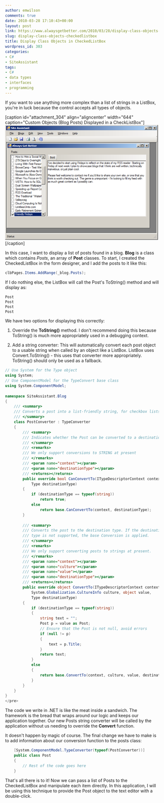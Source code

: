 ```yaml
---
author: emwilson
comments: true
date: 2010-03-28 17:10:43+00:00
layout: post
link: https://www.alwaysgetbetter.com/2010/03/28/display-class-objects-checkedlistbox/
slug: display-class-objects-checkedlistbox
title: Display Class Objects in CheckedListBox
wordpress_id: 303
categories:
- C#
- SiteAssistant
tags:
- C#
- data types
- interfaces
- programming
---
```


If you want to use anything more complex than a list of strings in a ListBox, you're in luck because the control accepts all types of objects.

[caption id="attachment_304" align="aligncenter" width="644" caption="Custom Objects (Blog Posts) Displayed in a CheckListBox"][![Custom Objects (Blog Posts) Displayed in a CheckListBox](/images/2010/03/CheckedListBox.png)](/images/2010/03/CheckedListBox.png)[/caption]

In this case, I want to display a list of posts found in a blog. **Blog** is a class which contains _Posts_, an array of **Post** classes. To start, I created the CheckedListBox in the form designer, and I add the posts to it like this:

```csharp
clbPages.Items.AddRange(_blog.Posts);
```

If I do nothing else, the ListBox will call the Post's ToString() method and will display as:

    
    
    Post
    Post
    Post
    Post
    



We have two options for displaying this correctly:

1. Override the **ToString()** method. I don't recommend doing this because ToString() is much more appropriately used in a debugging context.

2. Add a string converter: This will automatically convert each post object to a usable string when called by an object like a ListBox. ListBox uses Convert.ToString() - this uses that converter more appropriately. ToString() should only be used as a fallback.

```csharp
// Use System for the Type object
using System;
// Use ComponentModel for the TypeConvert base class
using System.ComponentModel;

namespace SiteAssistant.Blog
{
    /// <summary>
    /// Converts a post into a list-friendly string, for checkbox lists
    /// </summary>
    class PostConverter : TypeConverter
    {
        /// <summary>
        /// Indicates whether the Post can be converted to a destination type
        /// </summary>
        /// <remarks>
        /// We only support conversions to STRING at present
        /// </remarks>
        /// <param name="context"></param>
        /// <param name="destinationType"></param>
        /// <returns></returns>
        public override bool CanConvertTo(ITypeDescriptorContext context,
            Type destinationType)
        {
            if (destinationType == typeof(string))
                return true;
            else
                return base.CanConvertTo(context, destinationType);
        }

        /// <summary>
        /// Converts the post to the destination type. If the destination
        /// type is not supported, the base Conversion is applied.
        /// </summary>
        /// <remarks>
        /// We only support converting posts to strings at present.
        /// </remarks>
        /// <param name="context"></param>
        /// <param name="culture"></param>
        /// <param name="value"></param>
        /// <param name="destinationType"></param>
        /// <returns></returns>
        public override object ConvertTo(ITypeDescriptorContext context,
            System.Globalization.CultureInfo culture, object value,
            Type destinationType)
        {
            if (destinationType == typeof(string))
            {
                string text = "";
                Post p = value as Post;
                // Ensure that the Post is not null, avoid errors
                if (null != p)
                {
                    text = p.Title;
                }
                return text;
            }
            else
            {
                return base.ConvertTo(context, culture, value, destinationType);
            }
        }
    }
}
</pre>
```

The code we write in .NET is like the meat inside a sandwich. The framework is the bread that wraps around our logic and keeps our application together. Our new Posts string converter will be called by the application without us needing to override the **Convert** function.

It doesn't happen by magic of course. The final change we have to make is to add information about our conversion function to the posts class:

```csharp
    [System.ComponentModel.TypeConverter(typeof(PostConverter))]
    public class Post
    {
        // Rest of the code goes here
    }
```

That's all there is to it! Now we can pass a list of Posts to the CheckedListBox and manipulate each item directly. In this application, I will be using this technique to provide the Post object to the text editor with a double-click.
